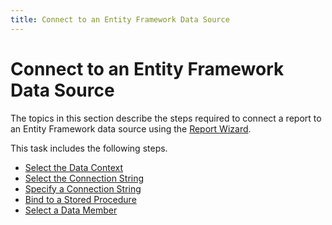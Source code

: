 ```yaml
---
title: Connect to an Entity Framework Data Source
---
```

# Connect to an Entity Framework Data Source
The topics in this section describe the steps required to connect a report to an Entity Framework data source using the [Report Wizard](../data-bound-report.md).

This task includes the following steps.
* [Select the Data Context](connect-to-an-entity-framework-data-source/select-the-data-context.md)
* [Select the Connection String](connect-to-an-entity-framework-data-source/select-the-connection-string.md)
* [Specify a Connection String](connect-to-an-entity-framework-data-source/specify-a-connection-string.md)
* [Bind to a Stored Procedure](connect-to-an-entity-framework-data-source/bind-to-a-stored-procedure.md)
* [Select a Data Member](connect-to-an-entity-framework-data-source/select-a-data-member.md)